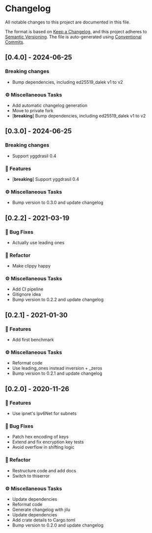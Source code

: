 # Changelog

All notable changes to this project are documented in this file.

The format is based on [Keep a Changelog], and this project adheres to
[Semantic Versioning]. The file is auto-generated using [Conventional Commits].

[keep a changelog]: https://keepachangelog.com/en/1.0.0/
[semantic versioning]: https://semver.org/spec/v2.0.0.html
[conventional commits]: https://www.conventionalcommits.org/en/v1.0.0/

## [0.4.0] - 2024-06-25
### Breaking changes
 - Bump dependencies, including ed25519_dalek v1 to v2

### ⚙️ Miscellaneous Tasks

- Add automatic changelog generation
- Move to private fork
- [**breaking**] Bump dependencies, including ed25519_dalek v1 to v2


## [0.3.0] - 2024-06-25
### Breaking changes
 - Support yggdrasil 0.4

### 🚀 Features

- [**breaking**] Support yggdrasil 0.4

### ⚙️ Miscellaneous Tasks

- Bump version to 0.3.0 and update changelog


## [0.2.2] - 2021-03-19

### 🐛 Bug Fixes

- Actually use leading ones

### 🚜 Refactor

- Make clippy happy

### ⚙️ Miscellaneous Tasks

- Add CI pipeline
- Gitignore idea
- Bump version to 0.2.2 and update changelog


## [0.2.1] - 2021-01-30

### 🚀 Features

- Add first benchmark

### ⚙️ Miscellaneous Tasks

- Reformat code
- Use leading_ones instead inversion + _zeros
- Bump version to 0.2.1 and update changelog


## [0.2.0] - 2020-11-26

### 🚀 Features

- Use ipnet's Ipv6Net for subnets

### 🐛 Bug Fixes

- Patch hex encoding of keys
- Extend and fix encryption key tests
- Avoid overflow in shifting logic

### 🚜 Refactor

- Restructure code and add docs
- Switch to thiserror

### ⚙️ Miscellaneous Tasks

- Update dependencies
- Reformat code
- Generate changelog with jilu
- Update dependencies
- Add crate details to Cargo.toml
- Bump version to 0.2.0 and update changelog


<!-- generated by git-cliff -->
